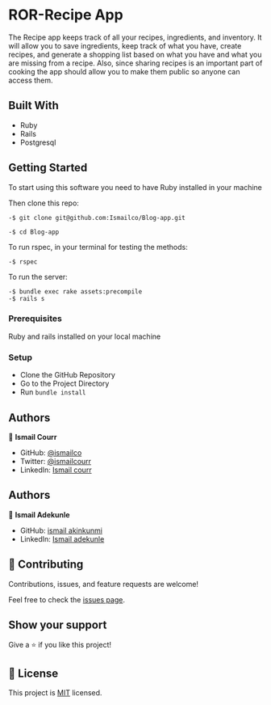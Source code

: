 # ROR-Recipe App

The Recipe app keeps track of all your recipes, ingredients, and inventory. It will allow you to save ingredients, keep track of what you have, create recipes, and generate a shopping list based on what you have and what you are missing from a recipe. Also, since sharing recipes is an important part of cooking the app should allow you to make them public so anyone can access them.

## Built With

- Ruby
- Rails
- Postgresql

## Getting Started

To start using this software you need to have Ruby installed in your machine

Then clone this repo:

```
-$ git clone git@github.com:Ismailco/Blog-app.git
```

```
-$ cd Blog-app
```

To run rspec, in your terminal for testing the methods:

```
-$ rspec
```

To run the server:

```
-$ bundle exec rake assets:precompile
-$ rails s
```

### Prerequisites

Ruby and rails installed on your local machine

### Setup

- Clone the GitHub Repository
- Go to the Project Directory
- Run `bundle install`

## Authors

👤 **Ismail Courr**

- GitHub: [@ismailco](https://github.com/ismailco)
- Twitter: [@ismailcourr](https://twitter.com/ismailcourr)
- LinkedIn: [Ismail courr](https://www.linkedin.com/in/ismailcourr)

## Authors

👤 **Ismail Adekunle**

- GitHub: [ismail akinkunmi](https://github.com/ismailakinkunmi)
- LinkedIn: [Ismail adekunle](linkedin.com/in/adismail4/)

## 🤝 Contributing

Contributions, issues, and feature requests are welcome!

Feel free to check the [issues page](../../issues/).

## Show your support

Give a ⭐️ if you like this project!

## 📝 License

This project is [MIT](./LICENSE) licensed.
